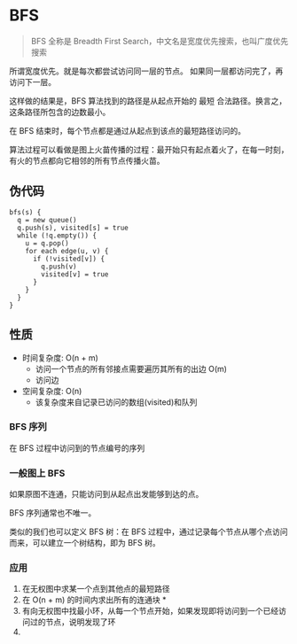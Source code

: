 # BFS
> BFS 全称是 Breadth First Search，中文名是宽度优先搜索，也叫广度优先搜索

所谓宽度优先。就是每次都尝试访问同一层的节点。 如果同一层都访问完了，再访问下一层。

这样做的结果是，BFS 算法找到的路径是从起点开始的 最短 合法路径。换言之，这条路径所包含的边数最小。

在 BFS 结束时，每个节点都是通过从起点到该点的最短路径访问的。

算法过程可以看做是图上火苗传播的过程：最开始只有起点着火了，在每一时刻，有火的节点都向它相邻的所有节点传播火苗。

## 伪代码

```
bfs(s) {
  q = new queue()
  q.push(s), visited[s] = true
  while (!q.empty()) {
    u = q.pop()
    for each edge(u, v) {
      if (!visited[v]) {
        q.push(v)
        visited[v] = true
      }
    }
  }
}
```

## 性质
- 时间复杂度: O(n + m)
    - 访问一个节点的所有邻接点需要遍历其所有的出边 O(m)
    - 访问边
- 空间复杂度: O(n)
    - 该复杂度来自记录已访问的数组(visited)和队列

### BFS 序列

在 BFS 过程中访问到的节点编号的序列

### 一般图上 BFS

如果原图不连通，只能访问到从起点出发能够到达的点。

BFS 序列通常也不唯一。

类似的我们也可以定义 BFS 树：在 BFS 过程中，通过记录每个节点从哪个点访问而来，可以建立一个树结构，即为 BFS 树。

### 应用

1. 在无权图中求某一个点到其他点的最短路径
2. 在 O(n + m) 的时间内求出所有的连通块 *
3. 有向无权图中找最小环，从每一个节点开始，如果发现即将访问到一个已经访问过的节点，说明发现了环
4. 
